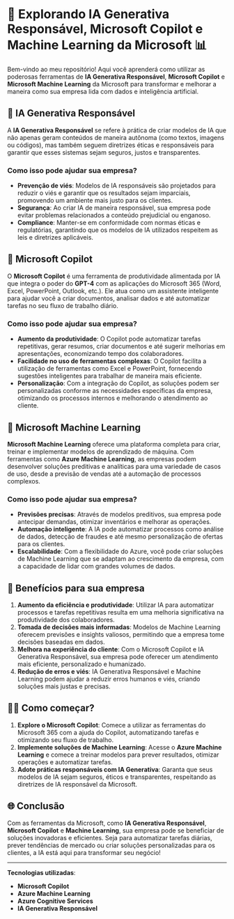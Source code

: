 # 🤖 **Explorando IA Generativa Responsável, Microsoft Copilot e Machine Learning da Microsoft** 📊

Bem-vindo ao meu repositório! Aqui você aprenderá como utilizar as poderosas ferramentas de **IA Generativa Responsável**, **Microsoft Copilot** e **Microsoft Machine Learning** da Microsoft para transformar e melhorar a maneira como sua empresa lida com dados e inteligência artificial.

## 🌱 **IA Generativa Responsável**

A **IA Generativa Responsável** se refere à prática de criar modelos de IA que não apenas geram conteúdos de maneira autônoma (como textos, imagens ou códigos), mas também seguem diretrizes éticas e responsáveis para garantir que esses sistemas sejam seguros, justos e transparentes.

### **Como isso pode ajudar sua empresa?**
- **Prevenção de viés**: Modelos de IA responsáveis são projetados para reduzir o viés e garantir que os resultados sejam imparciais, promovendo um ambiente mais justo para os clientes.
- **Segurança**: Ao criar IA de maneira responsável, sua empresa pode evitar problemas relacionados a conteúdo prejudicial ou enganoso.
- **Compliance**: Manter-se em conformidade com normas éticas e regulatórias, garantindo que os modelos de IA utilizados respeitem as leis e diretrizes aplicáveis.

## 💼 **Microsoft Copilot**

O **Microsoft Copilot** é uma ferramenta de produtividade alimentada por IA que integra o poder do **GPT-4** com as aplicações do Microsoft 365 (Word, Excel, PowerPoint, Outlook, etc.). Ele atua como um assistente inteligente para ajudar você a criar documentos, analisar dados e até automatizar tarefas no seu fluxo de trabalho diário.

### **Como isso pode ajudar sua empresa?**
- **Aumento da produtividade**: O Copilot pode automatizar tarefas repetitivas, gerar resumos, criar documentos e até sugerir melhorias em apresentações, economizando tempo dos colaboradores.
- **Facilidade no uso de ferramentas complexas**: O Copilot facilita a utilização de ferramentas como Excel e PowerPoint, fornecendo sugestões inteligentes para trabalhar de maneira mais eficiente.
- **Personalização**: Com a integração do Copilot, as soluções podem ser personalizadas conforme as necessidades específicas da empresa, otimizando os processos internos e melhorando o atendimento ao cliente.

## 🧠 **Microsoft Machine Learning**

**Microsoft Machine Learning** oferece uma plataforma completa para criar, treinar e implementar modelos de aprendizado de máquina. Com ferramentas como **Azure Machine Learning**, as empresas podem desenvolver soluções preditivas e analíticas para uma variedade de casos de uso, desde a previsão de vendas até a automação de processos complexos.

### **Como isso pode ajudar sua empresa?**
- **Previsões precisas**: Através de modelos preditivos, sua empresa pode antecipar demandas, otimizar inventários e melhorar as operações.
- **Automação inteligente**: A IA pode automatizar processos como análise de dados, detecção de fraudes e até mesmo personalização de ofertas para os clientes.
- **Escalabilidade**: Com a flexibilidade do Azure, você pode criar soluções de Machine Learning que se adaptam ao crescimento da empresa, com a capacidade de lidar com grandes volumes de dados.

## 🚀 **Benefícios para sua empresa**

1. **Aumento da eficiência e produtividade**: Utilizar IA para automatizar processos e tarefas repetitivas resulta em uma melhoria significativa na produtividade dos colaboradores.
2. **Tomada de decisões mais informadas**: Modelos de Machine Learning oferecem previsões e insights valiosos, permitindo que a empresa tome decisões baseadas em dados.
3. **Melhora na experiência do cliente**: Com o Microsoft Copilot e IA Generativa Responsável, sua empresa pode oferecer um atendimento mais eficiente, personalizado e humanizado.
4. **Redução de erros e viés**: IA Generativa Responsável e Machine Learning podem ajudar a reduzir erros humanos e viés, criando soluções mais justas e precisas.

## 🧑‍💻 **Como começar?**

1. **Explore o Microsoft Copilot**: Comece a utilizar as ferramentas do Microsoft 365 com a ajuda do Copilot, automatizando tarefas e otimizando seu fluxo de trabalho.
2. **Implemente soluções de Machine Learning**: Acesse o **Azure Machine Learning** e comece a treinar modelos para prever resultados, otimizar operações e automatizar tarefas.
3. **Adote práticas responsáveis com IA Generativa**: Garanta que seus modelos de IA sejam seguros, éticos e transparentes, respeitando as diretrizes de IA responsável da Microsoft.

## 🌐 **Conclusão**

Com as ferramentas da Microsoft, como **IA Generativa Responsável**, **Microsoft Copilot** e **Machine Learning**, sua empresa pode se beneficiar de soluções inovadoras e eficientes. Seja para automatizar tarefas diárias, prever tendências de mercado ou criar soluções personalizadas para os clientes, a IA está aqui para transformar seu negócio!

---

**Tecnologias utilizadas**:
- **Microsoft Copilot**
- **Azure Machine Learning**
- **Azure Cognitive Services**
- **IA Generativa Responsável**
